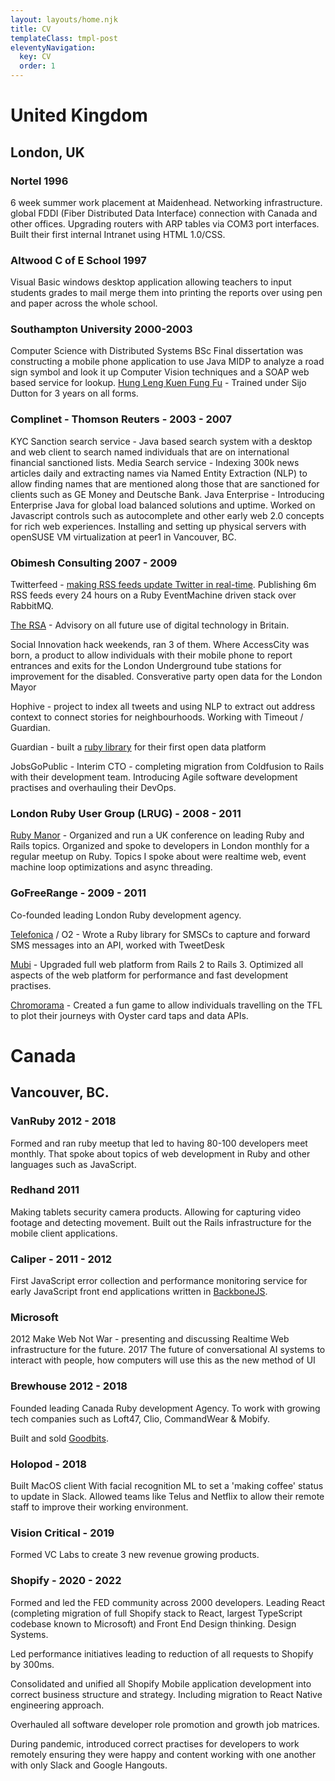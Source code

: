 ```yaml
---
layout: layouts/home.njk
title: CV
templateClass: tmpl-post
eleventyNavigation:
  key: CV
  order: 1
---
```


<div class="cv">

# United Kingdom

## London, UK

### Nortel 1996
6 week summer work placement at Maidenhead. Networking infrastructure. global FDDI (Fiber Distributed Data Interface) connection with Canada and other offices. Upgrading routers with ARP tables via COM3 port interfaces. Built their first internal Intranet using HTML 1.0/CSS.

### Altwood C of E School 1997
Visual Basic windows desktop application allowing teachers to input students grades to mail merge them into printing the reports over using pen and paper across the whole school.

### Southampton University 2000-2003
Computer Science with Distributed Systems BSc
Final dissertation was constructing a mobile phone application to use Java MIDP to analyze a road sign symbol and look it up Computer Vision techniques and a SOAP web based service for lookup.
[Hung Leng Kuen Fung Fu](https://www.hlksoton.co.uk) - Trained under Sijo Dutton for 3 years on all forms.

### Complinet - Thomson Reuters - 2003 - 2007
KYC Sanction search service - Java based search system with a desktop and web client to search named individuals that are on international financial sanctioned lists.
Media Search service - Indexing 300k news articles daily and extracting names via Named Entity Extraction (NLP) to allow finding names that are mentioned along those that are sanctioned for clients such as GE Money and Deutsche Bank.
Java Enterprise - Introducing Enterprise Java for global load balanced solutions and uptime. Worked on Javascript controls such as autocomplete and other early web 2.0 concepts for rich web experiences. Installing and setting up physical servers with openSUSE VM virtualization at peer1 in Vancouver, BC.

### Obimesh Consulting 2007 - 2009
Twitterfeed - [making RSS feeds update Twitter in real-time](https://www.wired.com/story/wireds-guide-to-the-uk-twitterati/). Publishing 6m RSS feeds every 24 hours on a Ruby EventMachine driven stack over RabbitMQ.

[The RSA](https://www.thersa.org) - Advisory on all future use of digital technology in Britain.

Social Innovation hack weekends, ran 3 of them. Where AccessCity was born, a product to allow individuals with their mobile phone to report entrances and exits for the London Underground tube stations for improvement for the disabled.
Consverative party open data for the London Mayor

Hophive - project to index all tweets and using NLP to extract out address context to connect stories for neighbourhoods. Working with Timeout / Guardian.



Guardian - built a [ruby library](https://www.theguardian.com/open-platform/client-libraries) for their first open data platform

JobsGoPublic - Interim CTO - completing migration from Coldfusion to Rails with their development team. Introducing Agile software development practises and overhauling their DevOps.

### London Ruby User Group (LRUG) - 2008 - 2011
[Ruby Manor](http://rubymanor.org) - Organized and run a UK conference on leading Ruby and Rails topics.
Organized and spoke to developers in London monthly for a regular meetup on Ruby. Topics I spoke about were realtime web, event machine loop optimizations and async threading.

### GoFreeRange - 2009 - 2011
Co-founded leading London Ruby development agency.

[Telefonica](https://www.telefonica.com/en/) / O2 - Wrote a Ruby library for SMSCs to capture and forward SMS messages into an API, worked with TweetDesk

[Mubi](https://mubi.com/en/films) - Upgraded full web platform from Rails 2 to Rails 3. Optimized all aspects of the web platform for performance and fast development practises.

[Chromorama](https://www.theguardian.com/technology/2010/dec/04/chromaroma-gameification-mudlark-london) - Created a fun game to allow individuals travelling on the TFL to plot their journeys with Oyster card taps and data APIs.


# Canada
## Vancouver, BC.

### VanRuby 2012 - 2018
Formed and ran ruby meetup that led to having 80-100 developers meet monthly. That spoke about topics of web development in Ruby and other languages such as JavaScript. 

### Redhand 2011
Making tablets security camera products. Allowing for capturing video footage and detecting movement. Built out the Rails infrastructure for the mobile client applications.

### Caliper - 2011 - 2012
First JavaScript error collection and performance monitoring service for early JavaScript front end applications written in [BackboneJS](https://backbonejs.org).

### Microsoft
2012 Make Web Not War - presenting and discussing Realtime Web infrastructure for the future.
2017 The future of conversational AI systems to interact with people, how computers will use this as the new method of UI

### Brewhouse 2012 - 2018
Founded leading Canada Ruby development Agency. To work with growing tech companies such as Loft47, Clio, CommandWear & Mobify.

Built and sold [Goodbits](https://goodbits.io).

### Holopod - 2018
Built MacOS client With facial recognition ML to set a 'making coffee' status to update in Slack.
Allowed teams like Telus and Netflix to allow their remote staff to improve their working environment.

### Vision Critical - 2019
Formed VC Labs to create 3 new revenue growing products.

### Shopify - 2020 - 2022
Formed and led the FED community across 2000 developers. Leading React (completing migration of full Shopify stack to React, largest TypeScript codebase known to Microsoft) and Front End Design thinking. Design Systems.

Led performance initiatives leading to reduction of all requests to Shopify by 300ms.

Consolidated and unified all Shopify Mobile application development into correct business structure and strategy. Including migration to React Native engineering approach. 

Overhauled all software developer role promotion and growth job matrices. 

During pandemic, introduced correct practises for developers to work remotely ensuring they were happy and content working with one another with only Slack and Google Hangouts. 

</div>
